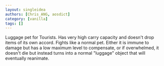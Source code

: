 ```yaml
---
layout: singleidea
authors: [Chris_ANG, aosdict]
category: [vanilla]
tags: []
---
```

Luggage pet for Tourists. Has very high carry capacity and doesn't drop items of its own accord. Fights like a normal pet. Either it is immune to damage but has a low maximum level to compensate, or if overwhelmed, it doesn't die but instead turns into a normal "luggage" object that will eventually reanimate.

